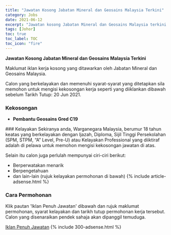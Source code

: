 ```yaml
---
title: "Jawatan Kosong Jabatan Mineral dan Geosains Malaysia Terkini" 
category: Jobs 
date: 2021-06-12 
excerpt: "Jawatan kosong Jabatan Mineral dan Geosains Malaysia terkini untuk kekosongan Pembantu Geosains Gred C19" 
tags: [Johor] 
toc: true 
toc_label: TOC 
toc_icon: "fire" 
--- 
```


**Jawatan Kosong Jabatan Mineral dan Geosains Malaysia Terkini**

Maklumat iklan kerja kosong yang ditawarkan oleh Jabatan Mineral dan Geosains Malaysia. 

Calon yang berkelayakan dan memenuhi syarat-syarat yang ditetapkan sila memohon untuk mengisi kekosongan kerja seperti yang diiklankan dibawah sebelum Tarikh Tutup: 20 Jun 2021. 
### Kekosongan 
<ul>
<li>
<p><strong>Pembantu Geosains Gred C19&#160;</strong></p>
</li>
</ul> 
### Kelayakan 
Sekiranya anda, Warganegara Malaysia, berumur 18 tahun keatas yang berkelayakan dengan Ijazah, Diploma, Sijil Tinggi Persekolahan (SPM, STPM, “A” Level, Pre-U) atau Kelayakan Professional yang diiktiraf adalah di pelawa untuk memohon mengisi kekosongan jawatan di atas.

Selain itu calon juga perlulah mempunyai ciri-ciri berikut:
- Berperwatakan menarik
- Berpengetahuan
- dan lain-lain (rujuk kelayakan permohonan di bawah) 
{% include article-adsense.html %} 
### Cara Permohonan 
Klik pautan 'Iklan Penuh Jawatan' dibawah dan rujuk maklumat permohonan, syarat kelayakan dan tarikh tutup permohonan kerja tersebut.
Calon yang disenaraikan pendek sahaja akan dipanggil temuduga.

<a href="https://www.spa.gov.my/spa/laman-utama/pengumuman-terkini" class="btn btn--info" target="_blank" rel="nofollow noopenner">Iklan Penuh Jawatan</a> 
{% include 300-adsense.html %} 